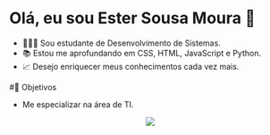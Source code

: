
# Olá, eu sou Ester Sousa Moura 👋 
- 👩🏾‍💻 Sou estudante de Desenvolvimento de Sistemas.
- 📚 Estou me aprofundando em CSS, HTML, JavaScript e Python.
- 📈 Desejo enriquecer meus conhecimentos cada vez mais.

#📌 Objetivos
- Me especializar na área de TI. 

<div align="center">
<img src="https://c.tenor.com/bCfpwMjfAi0AAAAM/cat-typing.gif"/>
</div>
